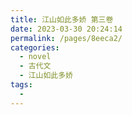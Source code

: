 ```yaml
---
title: 江山如此多娇 第三卷
date: 2023-03-30 20:24:14
permalink: /pages/8eeca2/
categories:
  - novel
  - 古代文
  - 江山如此多娇
tags:
  - 
---
```

